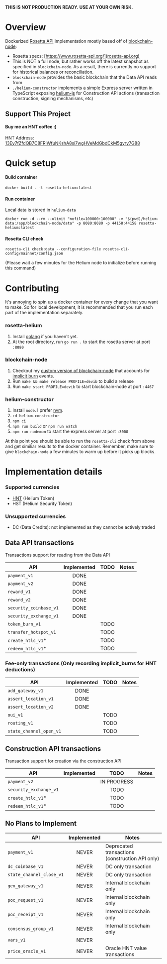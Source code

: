 **THIS IS NOT PRODUCTION READY. USE AT YOUR OWN RISK.**

# Overview
Dockerized [Rosetta API](https://www.rosetta-api.org/) implementation mostly based off of [blockchain-node](https://github.com/helium/blockchain-node):
- Rosetta specs: [https://www.rosetta-api.org/](rosetta-api.org)
- This is NOT a full node, but rather works off the latest snapshot as specified in `blockchain-node`. As a result, there is currently no support for historical balances or reconciliation.
- `blockchain-node` provides the basic blockchain that the Data API reads from
- `./helium-constructor` implements a simple Express server written in TypeScript exposing [helium-js](https://github.com/helium/helium-js) for Construction API actions (transaction construction, signing mechanisms, etc)

## Support This Project

#### Buy me an HNT coffee :)

HNT Address: [13Ey7fZfdQB7C8FRiWfuNKshA8si7wgHVeMdGbdCkM5gyry7G88](https://explorer.helium.com/accounts/13Ey7fZfdQB7C8FRiWfuNKshA8si7wgHVeMdGbdCkM5gyry7G88)

# Quick setup

#### Build container
```text
docker build . -t rosetta-helium:latest
```

#### Run container
Local data is stored in `helium-data`
```text
docker run -d --rm --ulimit "nofile=100000:100000" -v "$(pwd)/helium-data:/app/blockchain-node/data" -p 8080:8080 -p 44158:44158 rosetta-helium:latest
```

#### Rosetta CLI check
```text
rosetta-cli check:data --configuration-file rosetta-cli-config/mainnet/config.json
```
(Please wait a few minutes for the Helium node to initialize before running this command)

# Contributing
It's annoying to spin up a docker container for every change that you want to make. So for local development, it is recommended that you run each part of the implementation separately.

### rosetta-helium
1. Install [golang](https://golang.org/doc/install) if you haven't yet.
2. At the root directory, run `go run .` to start the rosetta server at port `:8080`

### blockchain-node
1. Checkout my [custom version of blockchain-node](https://github.com/syuan100/blockchain-node/tree/syuan100-rosetta-api) that accounts for [implicit burn](https://docs.helium.com/blockchain/transaction-fees/) events.
2. Run `make && make release PROFILE=devib` to build a release
3. Run `make start PROFILE=devib` to start blockchain-node at port `:4467`

### helium-constructor
1. Install `node`. I prefer [nvm](https://github.com/nvm-sh/nvm).
1. `cd helium-constructor`
2. `npm ci`
3. `npm run build` or `npm run watch`
4. `npm run nodemon` to start the express server at port `:3000`

At this point you should be able to run the `rosetta-cli` check from above and get similiar results to the docker container. Remember, make sure to give `blockchain-node` a few minutes to warm up before it picks up blocks.

# Implementation details

### Supported currencies

- [HNT](https://www.coinbase.com/price/helium) (Helium Token)
- HST (Helium Security Token)

### Unsupported currencies
- DC (Data Credits): not implemented as they cannot be actively traded

## Data API transactions
Transactions support for reading from the Data API

| API | Implemented | TODO | Notes |
|----|:-----------:|:----:|-------|
| `payment_v1` | DONE | | |
| `payment_v2` | DONE | | |
| `reward_v1` | DONE | | |
| `reward_v2` | DONE | | |
| `security_coinbase_v1` | DONE | | |
| `security_exchange_v1` | DONE | | |
| `token_burn_v1` | | TODO | |
| `transfer_hotspot_v1` | | TODO | |
| `create_htlc_v1`* | | TODO | |
|  `redeem_htlc_v1`* | | TODO | |

### Fee-only transactions (Only recording implicit_burns for HNT deductions)

| API | Implemented | TODO | Notes |
| --- |:-----------:|:----:|-------|
| `add_gateway_v1` | DONE | | |
| `assert_location_v1` | DONE | | |
| `assert_location_v2` | DONE | | |
| `oui_v1` | | TODO | |
| `routing_v1` | | TODO | |
| `state_channel_open_v1` | | TODO | |

## Construction API transactions
Transaction support for creation via the construction API

| API | Implemented | TODO | Notes |
|-----|:-----------:|:----:|-------|
| `payment_v2` | | IN PROGRESS | |
| `security_exchange_v1` | | TODO | |
| `create_htlc_v1`* | | TODO | |
| `redeem_htlc_v1`* | | TODO | |

## No Plans to Implement

| API | Implemented | Notes |
|-----|:-----------:|-------|
| `payment_v1` | NEVER | Deprecated transactions (construction API only) |
| `dc_coinbase_v1` | NEVER | DC only transaction |
| `state_channel_close_v1` | NEVER | DC only transaction |
| `gen_gateway_v1` | NEVER | Internal blockchain only |
| `poc_request_v1`| NEVER | Internal blockchain only |
| `poc_receipt_v1` | NEVER | Internal blockchain only | 
| `consensus_group_v1` | NEVER | Internal blockchain only |
| `vars_v1` | NEVER | |
| `price_oracle_v1` | NEVER | Oracle HNT value transactions | 

